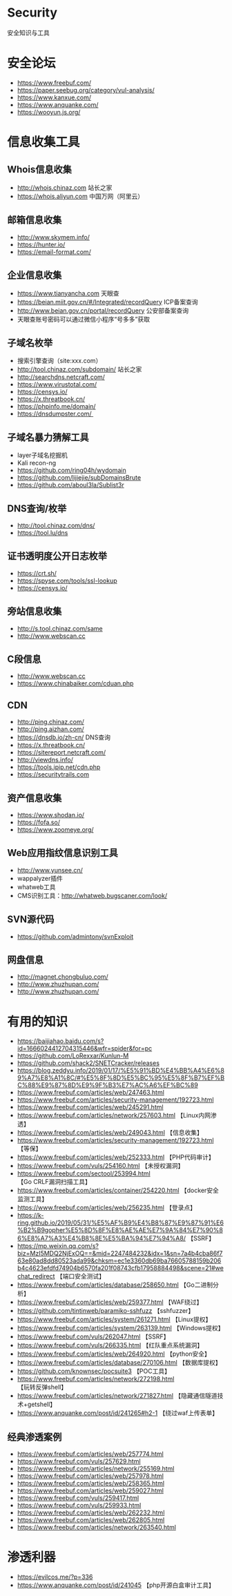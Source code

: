 # Security
安全知识与工具

# 安全论坛
- https://www.freebuf.com/
- https://paper.seebug.org/category/vul-analysis/
- https://www.kanxue.com/
- https://www.anquanke.com/
- https://wooyun.js.org/

# 信息收集工具
## Whois信息收集
- http://whois.chinaz.com 站长之家
- https://whois.aliyun.com 中国万网（阿里云）
## 邮箱信息收集
- http://www.skymem.info/
- https://hunter.io/ 
- https://email-format.com/
## 企业信息收集
- https://www.tianyancha.com 天眼查
- https://beian.miit.gov.cn/#/Integrated/recordQuery ICP备案查询
- http://www.beian.gov.cn/portal/recordQuery 公安部备案查询
- 天眼查账号密码可以通过微信小程序“号多多”获取
## 子域名枚举
- 搜索引擎查询（site:xxx.com）
- http://tool.chinaz.com/subdomain/ 站长之家
- http://searchdns.netcraft.com/ 
- https://www.virustotal.com/ 
- https://censys.io/
- https://x.threatbook.cn/
- https://phpinfo.me/domain/
- https://dnsdumpster.com/ 
## 子域名暴力猜解工具
- layer子域名挖掘机
- Kali recon-ng
- https://github.com/ring04h/wydomain 
- https://github.com/lijiejie/subDomainsBrute
- https://github.com/aboul3la/Sublist3r
## DNS查询/枚举
- http://tool.chinaz.com/dns/
- https://tool.lu/dns
## 证书透明度公开日志枚举
- https://crt.sh/
- https://spyse.com/tools/ssl-lookup
- https://censys.io/
## 旁站信息收集
- http://s.tool.chinaz.com/same
- http://www.webscan.cc
## C段信息
- http://www.webscan.cc
- https://www.chinabaiker.com/cduan.php
## CDN
- http://ping.chinaz.com/
- http://ping.aizhan.com/
- https://dnsdb.io/zh-cn/ DNS查询
- https://x.threatbook.cn/
- https://sitereport.netcraft.com/
- http://viewdns.info/
- https://tools.ipip.net/cdn.php
- https://securitytrails.com
## 资产信息收集
- https://www.shodan.io/
- https://fofa.so/
- https://www.zoomeye.org/
## Web应用指纹信息识别工具
- http://www.yunsee.cn/
- wappalyzer插件 
- whatweb工具
- CMS识别工具：http://whatweb.bugscaner.com/look/
## SVN源代码
- https://github.com/admintony/svnExploit
## 网盘信息
- http://magnet.chongbuluo.com/
- http://www.zhuzhupan.com/
- http://www.zhuzhupan.com/

# 有用的知识
- https://baijiahao.baidu.com/s?id=1666024412704315446&wfr=spider&for=pc
- https://github.com/LoRexxar/Kunlun-M
- https://github.com/shack2/SNETCracker/releases
- https://blog.zeddyu.info/2019/01/17/%E5%91%BD%E4%BB%A4%E6%89%A7%E8%A1%8C/#%E5%8F%8D%E5%BC%95%E5%8F%B7%EF%BC%88%E9%87%8D%E9%9F%B3%E7%AC%A6%EF%BC%89
- https://www.freebuf.com/articles/web/247463.html
- https://www.freebuf.com/articles/security-management/192723.html
- https://www.freebuf.com/articles/web/245291.html
- https://www.freebuf.com/articles/network/257603.html  【Linux内网渗透】
- https://www.freebuf.com/articles/web/249043.html  【信息收集】
- https://www.freebuf.com/articles/security-management/192723.html  【等保】
- https://www.freebuf.com/articles/web/252333.html  【PHP代码审计】
- https://www.freebuf.com/vuls/254160.html  【未授权漏洞】
- https://www.freebuf.com/sectool/253994.html  【Go CRLF漏洞扫描工具】
- https://www.freebuf.com/articles/container/254220.html  【docker安全监测工具】
- https://www.freebuf.com/articles/web/256235.html  【登录点】
- https://k-ring.github.io/2019/05/31/%E5%AF%B9%E4%B8%87%E9%87%91%E6%B2%B9gopher%E5%8D%8F%E8%AE%AE%E7%9A%84%E7%90%86%E8%A7%A3%E4%B8%8E%E5%BA%94%E7%94%A8/  【SSRF】
- https://mp.weixin.qq.com/s?biz=MzI5MDQ2NjExOQ==&mid=2247484232&idx=1&sn=7a4b4cba86f763e80ad8dd80523ada99&chksm=ec1e3360db69ba76605788159b206b4c4623efdfd74904b6570fa201f08743cfb17958884498&scene=21#wechat_redirect  【端口安全测试】
- https://www.freebuf.com/articles/database/258650.html 【Go二进制分析】
- https://www.freebuf.com/articles/web/259377.html 【WAF绕过】
- https://github.com/tintinweb/paramiko-sshfuzz  【sshfuzzer】
- https://www.freebuf.com/articles/system/261271.html 【Linux提权】
- https://www.freebuf.com/articles/system/263139.html 【Windows提权】
- https://www.freebuf.com/vuls/262047.html 【SSRF】
- https://www.freebuf.com/vuls/266335.html 【红队重点系统漏洞】
- https://www.freebuf.com/articles/web/264920.html  【python安全】
- https://www.freebuf.com/articles/database/270106.html 【数据库提权】
- https://github.com/knownsec/pocsuite3 【POC工具】
- https://www.freebuf.com/articles/network/272198.html 【玩转反弹shell】
- https://www.freebuf.com/articles/network/271827.html 【隐藏通信隧道技术+getshell】
- https://www.anquanke.com/post/id/241265#h2-1 【绕过waf上传表单】


## 经典渗透案例
- https://www.freebuf.com/articles/web/257774.html 
- https://www.freebuf.com/vuls/257629.html
- https://www.freebuf.com/articles/network/255169.html
- https://www.freebuf.com/articles/web/257978.html
- https://www.freebuf.com/articles/web/258365.html
- https://www.freebuf.com/articles/web/259027.html
- https://www.freebuf.com/vuls/259417.html
- https://www.freebuf.com/vuls/259933.html
- https://www.freebuf.com/articles/web/262232.html
- https://www.freebuf.com/articles/web/262805.html
- https://www.freebuf.com/articles/network/263540.html

# 渗透利器
- https://evilcos.me/?p=336
- https://www.anquanke.com/post/id/241045 【php开源白盒审计工具】
